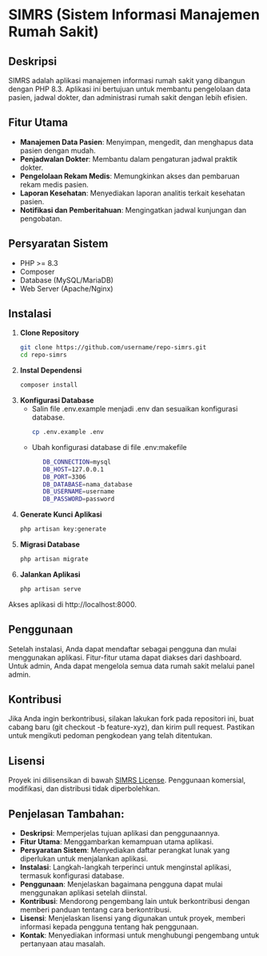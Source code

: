 # SIMRS (Sistem Informasi Manajemen Rumah Sakit)

## Deskripsi
SIMRS adalah aplikasi manajemen informasi rumah sakit yang dibangun dengan PHP 8.3. Aplikasi ini bertujuan untuk membantu pengelolaan data pasien, jadwal dokter, dan administrasi rumah sakit dengan lebih efisien.

## Fitur Utama
- **Manajemen Data Pasien**: Menyimpan, mengedit, dan menghapus data pasien dengan mudah.
- **Penjadwalan Dokter**: Membantu dalam pengaturan jadwal praktik dokter.
- **Pengelolaan Rekam Medis**: Memungkinkan akses dan pembaruan rekam medis pasien.
- **Laporan Kesehatan**: Menyediakan laporan analitis terkait kesehatan pasien.
- **Notifikasi dan Pemberitahuan**: Mengingatkan jadwal kunjungan dan pengobatan.

## Persyaratan Sistem
- PHP >= 8.3
- Composer
- Database (MySQL/MariaDB)
- Web Server (Apache/Nginx)

## Instalasi

1. **Clone Repository**
   ```bash
   git clone https://github.com/username/repo-simrs.git
   cd repo-simrs
   
2. **Instal Dependensi**
   ```bash
   composer install

3. **Konfigurasi Database**
   -   Salin file .env.example menjadi .env dan sesuaikan konfigurasi database.
       ```bash
       cp .env.example .env
   -  Ubah konfigurasi database di file .env:makefile
      ```bash
         DB_CONNECTION=mysql
         DB_HOST=127.0.0.1
         DB_PORT=3306
         DB_DATABASE=nama_database
         DB_USERNAME=username
         DB_PASSWORD=password

4. **Generate Kunci Aplikasi**
   ```bash
   php artisan key:generate

5. **Migrasi Database**
   ```bash
   php artisan migrate

6. **Jalankan Aplikasi**
   ```bash
   php artisan serve

Akses aplikasi di http://localhost:8000.

## Penggunaan
Setelah instalasi, Anda dapat mendaftar sebagai pengguna dan mulai menggunakan aplikasi. Fitur-fitur utama dapat diakses dari dashboard. Untuk admin, Anda dapat mengelola semua data rumah sakit melalui panel admin.

## Kontribusi
Jika Anda ingin berkontribusi, silakan lakukan fork pada repositori ini, buat cabang baru (git checkout -b feature-xyz), dan kirim pull request. Pastikan untuk mengikuti pedoman pengkodean yang telah ditentukan.

## Lisensi
Proyek ini dilisensikan di bawah [SIMRS License](License.md). Penggunaan komersial, modifikasi, dan distribusi tidak diperbolehkan.


## Penjelasan Tambahan:
- **Deskripsi**: Memperjelas tujuan aplikasi dan penggunaannya.
- **Fitur Utama**: Menggambarkan kemampuan utama aplikasi.
- **Persyaratan Sistem**: Menyediakan daftar perangkat lunak yang diperlukan untuk menjalankan aplikasi.
- **Instalasi**: Langkah-langkah terperinci untuk menginstal aplikasi, termasuk konfigurasi database.
- **Penggunaan**: Menjelaskan bagaimana pengguna dapat mulai menggunakan aplikasi setelah diinstal.
- **Kontribusi**: Mendorong pengembang lain untuk berkontribusi dengan memberi panduan tentang cara berkontribusi.
- **Lisensi**: Menjelaskan lisensi yang digunakan untuk proyek, memberi informasi kepada pengguna tentang hak penggunaan.
- **Kontak**: Menyediakan informasi untuk menghubungi pengembang untuk pertanyaan atau masalah.
